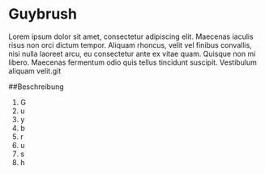 # Guybrush
Lorem ipsum dolor sit amet, consectetur adipiscing elit. Maecenas iaculis risus non orci dictum tempor. Aliquam rhoncus, velit vel finibus convallis, nisi nulla laoreet arcu, eu consectetur ante ex vitae quam. Quisque non mi libero. Maecenas fermentum odio quis tellus tincidunt suscipit. Vestibulum aliquam velit.git

##Beschreibung
1. G
2. u
3. y
4. b
5. r
6. u
7. s
9. h